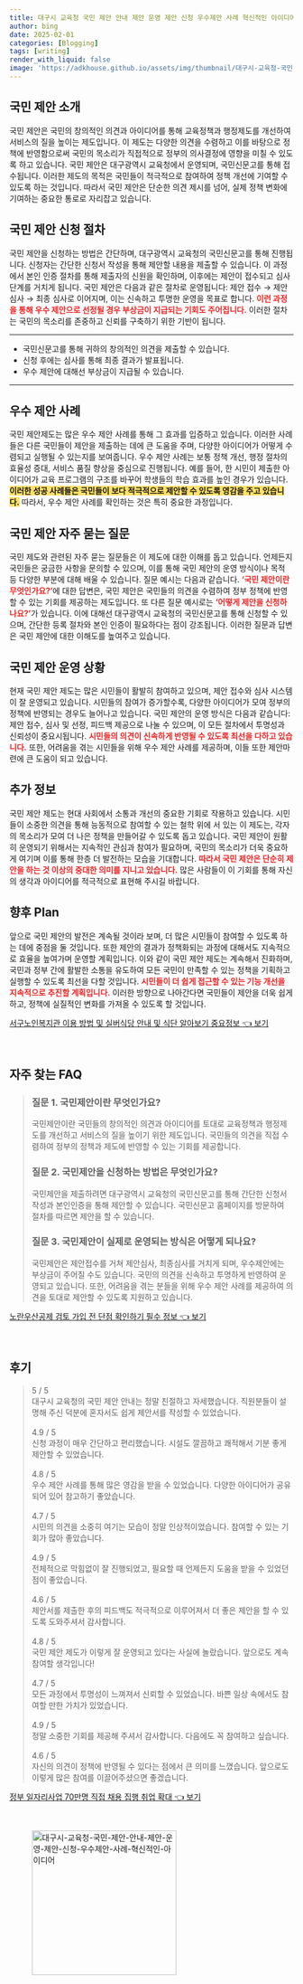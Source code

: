 ```yaml
---
title: 대구시 교육청 국민 제안 안내 제안 운영 제안 신청 우수제안 사례 혁신적인 아이디어
author: bing
date: 2025-02-01
categories: [Blogging]
tags: [writing]
render_with_liquid: false
image: 'https://adkhouse.github.io/assets/img/thumbnail/대구시-교육청-국민-제안-안내-제안-운영-제안-신청-우수제안-사례-혁신적인-아이디어.webp'
---
```



<h2 id='국민_제안_소개'>국민 제안 소개</h2>

<p>국민 제안은 국민의 창의적인 의견과 아이디어를 통해 교육정책과 행정제도를 개선하여 서비스의 질을 높이는 제도입니다. 이 제도는 다양한 의견을 수렴하고 이를 바탕으로 정책에 반영함으로써 국민의 목소리가 직접적으로 정부의 의사결정에 영향을 미칠 수 있도록 하고 있습니다. 국민 제안은 대구광역시 교육청에서 운영되며, 국민신문고를 통해 접수됩니다. 이러한 제도의 목적은 국민들이 적극적으로 참여하여 정책 개선에 기여할 수 있도록 하는 것입니다. 따라서 국민 제안은 단순한 의견 제시를 넘어, 실제 정책 변화에 기여하는 중요한 통로로 자리잡고 있습니다.</p>

<h2 id='국민_제안_신청_절차'>국민 제안 신청 절차</h2>

<p>국민 제안을 신청하는 방법은 간단하며, 대구광역시 교육청의 국민신문고를 통해 진행됩니다. 신청자는 간단한 신청서 작성을 통해 제안할 내용을 제출할 수 있습니다. 이 과정에서 본인 인증 절차를 통해 제출자의 신원을 확인하며, 이후에는 제안이 접수되고 심사 단계를 거치게 됩니다. 국민 제안은 다음과 같은 절차로 운영됩니다: 제안 접수 → 제안 심사 → 최종 심사로 이어지며, 이는 신속하고 투명한 운영을 목표로 합니다. <b><span style="color: #ee2323;">이런 과정을 통해 우수 제안으로 선정될 경우 부상금이 지급되는 기회도 주어집니다.</span></b> 이러한 절차는 국민의 목소리를 존중하고 신뢰를 구축하기 위한 기반이 됩니다.</p>

<hr />

<ul>
    <li>국민신문고를 통해 귀하의 창의적인 의견을 제출할 수 있습니다.</li>
    <li>신청 후에는 심사를 통해 최종 결과가 발표됩니다.</li>
    <li>우수 제안에 대해선 부상금이 지급될 수 있습니다.</li>
</ul>

<hr />

<h2 id='우수_제안_사례'>우수 제안 사례</h2>

<p>국민 제안제도는 많은 우수 제안 사례를 통해 그 효과를 입증하고 있습니다. 이러한 사례들은 다른 국민들이 제안을 제출하는 데에 큰 도움을 주며, 다양한 아이디어가 어떻게 수렴되고 실행될 수 있는지를 보여줍니다. 우수 제안 사례는 보통 정책 개선, 행정 절차의 효율성 증대, 서비스 품질 향상을 중심으로 진행됩니다. 예를 들어, 한 시민이 제출한 아이디어가 교육 프로그램의 구조를 바꾸어 학생들의 학습 효과를 높인 경우가 있습니다. <b><span style="background-color: #ffe066;">이러한 성공 사례들은 국민들이 보다 적극적으로 제안할 수 있도록 영감을 주고 있습니다.</span></b> 따라서, 우수 제안 사례를 확인하는 것은 특히 중요한 과정입니다.</p>

<h2 id='국민_제안_자주_묻는_질문'>국민 제안 자주 묻는 질문</h2>

<p>국민 제도와 관련된 자주 묻는 질문들은 이 제도에 대한 이해를 돕고 있습니다. 언제든지 국민들은 궁금한 사항을 문의할 수 있으며, 이를 통해 국민 제안의 운영 방식이나 목적 등 다양한 부분에 대해 배울 수 있습니다. 질문 예시는 다음과 같습니다. <b><span style="color: #ee2323;">‘국민 제안이란 무엇인가요?’</span></b>에 대한 답변은, 국민 제안은 국민들의 의견을 수렴하여 정부 정책에 반영할 수 있는 기회를 제공하는 제도입니다. 또 다른 질문 예시로는 <b><span style="color: #ee2323;">‘어떻게 제안을 신청하나요?’</span></b>가 있습니다. 이에 대해선 대구광역시 교육청의 국민신문고를 통해 신청할 수 있으며, 간단한 등록 절차와 본인 인증이 필요하다는 점이 강조됩니다. 이러한 질문과 답변은 국민 제안에 대한 이해도를 높여주고 있습니다.</p>

<h2 id='국민_제안_운영_상황'>국민 제안 운영 상황</h2>

<p>현재 국민 제안 제도는 많은 시민들이 활발히 참여하고 있으며, 제안 접수와 심사 시스템이 잘 운영되고 있습니다. 시민들의 참여가 증가할수록, 다양한 아이디어가 모여 정부의 정책에 반영되는 경우도 늘어나고 있습니다. 국민 제안의 운영 방식은 다음과 같습니다: 제안 접수, 심사 및 선정, 피드백 제공으로 나눌 수 있으며, 이 모든 절차에서 투명성과 신뢰성이 중요시됩니다. <b><span style="color: #ee2323;">시민들의 의견이 신속하게 반영될 수 있도록 최선을 다하고 있습니다.</span></b> 또한, 어려움을 겪는 시민들을 위해 우수 제안 사례를 제공하며, 이들 또한 제안마련에 큰 도움이 되고 있습니다.</p>

<h2 id='추가_정보'>추가 정보</h2>

<p>국민 제안 제도는 현대 사회에서 소통과 개선의 중요한 기회로 작용하고 있습니다. 시민들이 소중한 의견을 통해 능동적으로 참여할 수 있는 철학 위에 서 있는 이 제도는, 각자의 목소리가 모여 더 나은 정책을 만들어갈 수 있도록 돕고 있습니다. 국민 제안이 원활히 운영되기 위해서는 지속적인 관심과 참여가 필요하며, 국민의 목소리가 더욱 중요하게 여기며 이를 통해 한층 더 발전하는 모습을 기대합니다. <b><span style="color: #ee2323;">따라서 국민 제안은 단순히 제안을 하는 것 이상의 중대한 의미를 지니고 있습니다.</span></b> 많은 사람들이 이 기회를 통해 자신의 생각과 아이디어를 적극적으로 표현해 주시길 바랍니다.</p>

<h2 id='향후_plan'>향후 Plan</h2>

<p>앞으로 국민 제안의 발전은 계속될 것이라 보며, 더 많은 시민들이 참여할 수 있도록 하는 데에 중점을 둘 것입니다. 또한 제안의 결과가 정책화되는 과정에 대해서도 지속적으로 효율을 높여가며 운영할 계획입니다. 이와 같이 국민 제안 제도는 계속해서 진화하며, 국민과 정부 간에 활발한 소통을 유도하여 모든 국민이 만족할 수 있는 정책을 기획하고 실행할 수 있도록 최선을 다할 것입니다. <b><span style="color: #ee2323;">시민들이 더 쉽게 접근할 수 있는 기능 개선을 지속적으로 추진할 계획입니다.</span></b> 이러한 방향으로 나아간다면 국민들이 제안을 더욱 쉽게 하고, 정책에 실질적인 변화를 가져올 수 있도록 할 것입니다.</p>


<p><a class="click-button" title="서구노인복지관 이용 방법 및 실버식당 안내 및 식단 알아보기 중요정보" href="https://adkhouse.github.io/posts/%EC%84%9C%EA%B5%AC%EB%85%B8%EC%9D%B8%EB%B3%B5%EC%A7%80%EA%B4%80-%EC%9D%B4%EC%9A%A9-%EB%B0%A9%EB%B2%95-%EB%B0%8F-%EC%8B%A4%EB%B2%84%EC%8B%9D%EB%8B%B9-%EC%95%88%EB%82%B4-%EB%B0%8F-%EC%8B%9D%EB%8B%A8-%EC%95%8C%EC%95%84%EB%B3%B4%EA%B8%B0-%EC%A4%91%EC%9A%94%EC%A0%95%EB%B3%B4/" rel="dofollow">서구노인복지관 이용 방법 및 실버식당 안내 및 식단 알아보기 중요정보 👈 보기</a></p><br>
<h2 id='자주_찾는_FAQ'>자주 찾는 FAQ</h2>
<div itemscope="" itemtype="https://schema.org/FAQPage"> 
    <blockquote> 
        <div itemscope="" itemprop="mainEntity" itemtype="https://schema.org/Question"> 
            <h3 itemprop="name">질문 1. 국민제안이란 무엇인가요?</h3> 
            <div itemscope="" itemprop="acceptedAnswer" itemtype="https://schema.org/Answer"> 
                <span itemprop="text"> 
                    <p>국민제안이란 국민들의 창의적인 의견과 아이디어를 토대로 교육정책과 행정제도를 개선하고 서비스의 질을 높이기 위한 제도입니다. 국민들의 의견을 직접 수렴하여 정부의 정책과 제도에 반영할 수 있는 기회를 제공합니다.</p> 
                </span> 
            </div> 
        </div> 
        <div itemscope="" itemprop="mainEntity" itemtype="https://schema.org/Question"> 
            <h3 itemprop="name">질문 2. 국민제안을 신청하는 방법은 무엇인가요?</h3> 
            <div itemscope="" itemprop="acceptedAnswer" itemtype="https://schema.org/Answer"> 
                <span itemprop="text"> 
                    <p>국민제안을 제출하려면 대구광역시 교육청의 국민신문고를 통해 간단한 신청서 작성과 본인인증을 통해 제안할 수 있습니다. 국민신문고 홈페이지를 방문하여 절차를 따르면 제안을 할 수 있습니다.</p> 
                </span> 
            </div> 
        </div> 
        <div itemscope="" itemprop="mainEntity" itemtype="https://schema.org/Question"> 
            <h3 itemprop="name">질문 3. 국민제안이 실제로 운영되는 방식은 어떻게 되나요?</h3> 
            <div itemscope="" itemprop="acceptedAnswer" itemtype="https://schema.org/Answer"> 
                <span itemprop="text"> 
                    <p>국민제안은 제안접수를 거쳐 제안심사, 최종심사를 거치게 되며, 우수제안에는 부상금이 주어질 수도 있습니다. 국민의 의견을 신속하고 투명하게 반영하여 운영되고 있습니다. 또한, 어려움을 겪는 분들을 위해 우수 제안 사례를 제공하여 의견을 토대로 제안할 수 있도록 지원하고 있습니다.</p> 
                </span> 
            </div> 
        </div> 
    </blockquote> 
</div>
<p><a class="click-button" title="노란우산공제 검토 가입 전 단점 확인하기 필수 정보" href="https://adkhouse.github.io/posts/%EB%85%B8%EB%9E%80%EC%9A%B0%EC%82%B0%EA%B3%B5%EC%A0%9C-%EA%B2%80%ED%86%A0-%EA%B0%80%EC%9E%85-%EC%A0%84-%EB%8B%A8%EC%A0%90-%ED%99%95%EC%9D%B8%ED%95%98%EA%B8%B0-%ED%95%84%EC%88%98-%EC%A0%95%EB%B3%B4/" rel="dofollow">노란우산공제 검토 가입 전 단점 확인하기 필수 정보 👈 보기</a></p><br>
<h2 id='후기'>후기</h2>
<div itemscope itemtype="https://schema.org/Product">
  <blockquote>
  <div itemprop="review" itemscope itemtype="https://schema.org/Review">
      <div itemprop="reviewRating" itemscope itemtype="https://schema.org/Rating"> <span itemprop="ratingValue">5</span> / <span itemprop="bestRating">5</span> </div>
      <span itemprop="reviewBody">대구시 교육청의 국민 제안 안내는 정말 친절하고 자세했습니다. 직원분들이 설명해 주신 덕분에 혼자서도 쉽게 제안서를 작성할 수 있었습니다.</span>
  </div>
  <br>
  <div itemprop="review" itemscope itemtype="https://schema.org/Review">
      <div itemprop="reviewRating" itemscope itemtype="https://schema.org/Rating"> <span itemprop="ratingValue">4.9</span> / <span itemprop="bestRating">5</span> </div>
      <span itemprop="reviewBody">신청 과정이 매우 간단하고 편리했습니다. 시설도 깔끔하고 쾌적해서 기분 좋게 제안할 수 있었습니다.</span>
  </div>
  <br>
  <div itemprop="review" itemscope itemtype="https://schema.org/Review">
      <div itemprop="reviewRating" itemscope itemtype="https://schema.org/Rating"> <span itemprop="ratingValue">4.8</span> / <span itemprop="bestRating">5</span> </div>
      <span itemprop="reviewBody">우수 제안 사례를 통해 많은 영감을 받을 수 있었습니다. 다양한 아이디어가 공유되어 있어 참고하기 좋았습니다.</span>
  </div>
  <br>
  <div itemprop="review" itemscope itemtype="https://schema.org/Review">
      <div itemprop="reviewRating" itemscope itemtype="https://schema.org/Rating"> <span itemprop="ratingValue">4.7</span> / <span itemprop="bestRating">5</span> </div>
      <span itemprop="reviewBody">시민의 의견을 소중히 여기는 모습이 정말 인상적이었습니다. 참여할 수 있는 기회가 많아 좋았습니다.</span>
  </div>
  <br>
  <div itemprop="review" itemscope itemtype="https://schema.org/Review">
      <div itemprop="reviewRating" itemscope itemtype="https://schema.org/Rating"> <span itemprop="ratingValue">4.9</span> / <span itemprop="bestRating">5</span> </div>
      <span itemprop="reviewBody">전체적으로 막힘없이 잘 진행되었고, 필요할 때 언제든지 도움을 받을 수 있었던 점이 좋았습니다.</span>
  </div>
  <br>
  <div itemprop="review" itemscope itemtype="https://schema.org/Review">
      <div itemprop="reviewRating" itemscope itemtype="https://schema.org/Rating"> <span itemprop="ratingValue">4.6</span> / <span itemprop="bestRating">5</span> </div>
      <span itemprop="reviewBody">제안서를 제출한 후의 피드백도 적극적으로 이루어져서 더 좋은 제안을 할 수 있도록 도와주셔서 감사합니다.</span>
  </div>
  <br>
  <div itemprop="review" itemscope itemtype="https://schema.org/Review">
      <div itemprop="reviewRating" itemscope itemtype="https://schema.org/Rating"> <span itemprop="ratingValue">4.8</span> / <span itemprop="bestRating">5</span> </div>
      <span itemprop="reviewBody">국민 제안 제도가 이렇게 잘 운영되고 있다는 사실에 놀랐습니다. 앞으로도 계속 참여할 생각입니다!</span>
  </div>
  <br>
  <div itemprop="review" itemscope itemtype="https://schema.org/Review">
      <div itemprop="reviewRating" itemscope itemtype="https://schema.org/Rating"> <span itemprop="ratingValue">4.7</span> / <span itemprop="bestRating">5</span> </div>
      <span itemprop="reviewBody">모든 과정에서 투명성이 느껴져서 신뢰할 수 있었습니다. 바쁜 일상 속에서도 참여할 만한 가치가 있었습니다.</span>
  </div>
  <br>
  <div itemprop="review" itemscope itemtype="https://schema.org/Review">
      <div itemprop="reviewRating" itemscope itemtype="https://schema.org/Rating"> <span itemprop="ratingValue">4.9</span> / <span itemprop="bestRating">5</span> </div>
      <span itemprop="reviewBody">정말 소중한 기회를 제공해 주셔서 감사합니다. 다음에도 꼭 참여하고 싶습니다.</span>
  </div>
  <br>
  <div itemprop="review" itemscope itemtype="https://schema.org/Review">
      <div itemprop="reviewRating" itemscope itemtype="https://schema.org/Rating"> <span itemprop="ratingValue">4.6</span> / <span itemprop="bestRating">5</span> </div>
      <span itemprop="reviewBody">자신의 의견이 정책에 반영될 수 있다는 점에서 큰 의미를 느꼈습니다. 앞으로도 이렇게 많은 참여를 이끌어주셨으면 좋겠습니다.</span>
  </div>
  </blockquote>
</div>
<p><a class="click-button" title="정부 일자리사업 70만명 직접 채용 집행 취업 확대" href="https://adkhouse.github.io/posts/%EC%A0%95%EB%B6%80-%EC%9D%BC%EC%9E%90%EB%A6%AC%EC%82%AC%EC%97%85-70%EB%A7%8C%EB%AA%85-%EC%A7%81%EC%A0%91-%EC%B1%84%EC%9A%A9-%EC%A7%91%ED%96%89-%EC%B7%A8%EC%97%85-%ED%99%95%EB%8C%80/" rel="dofollow">정부 일자리사업 70만명 직접 채용 집행 취업 확대 👈 보기</a></p><br>
<figure class="image"><img src="https://adkhouse.github.io/assets/img/thumbnail/대구시-교육청-국민-제안-안내-제안-운영-제안-신청-우수제안-사례-혁신적인-아이디어.webp" alt="대구시-교육청-국민-제안-안내-제안-운영-제안-신청-우수제안-사례-혁신적인-아이디어" width="256" height="256"></figure>